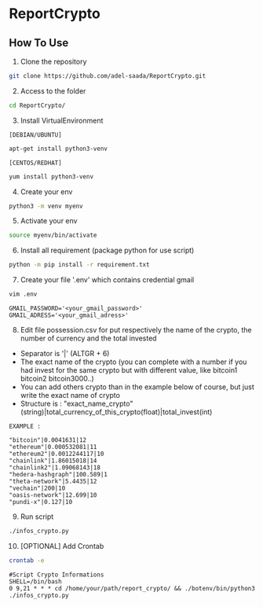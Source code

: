 # ReportCrypto


## How To Use ##

1. Clone the repository
```bash
git clone https://github.com/adel-saada/ReportCrypto.git
```
2. Access to the folder
```bash
cd ReportCrypto/
```

3. Install VirtualEnvironment

  ```[DEBIAN/UBUNTU] ``` 
  ```bash
  apt-get install python3-venv 
  ```

  ```[CENTOS/REDHAT]```
  ```bash
  yum install python3-venv 
  ```


4. Create your env
```bash
python3 -m venv myenv
```

5. Activate your env
```bash
source myenv/bin/activate
```

6. Install all requirement (package python for use script)
```bash
python -m pip install -r requirement.txt
```

7. Create your file '.env' which contains credential gmail
```bash
vim .env
```
```
GMAIL_PASSWORD='<your_gmail_password>'
GMAIL_ADRESS='<your_gmail_adress>'
```
8. Edit file possession.csv for put respectively the name of the crypto, the number of currency and the total invested

- Separator is '|'  (ALTGR + 6)
- The exact name of the crypto (you can complete with a number if you had invest for the same crypto but with different value, like bitcoin1 bitcoin2 bitcoin3000..)
- You can add others crypto than in the example below of course, but just write the exact name of crypto
- Structure is : "exact_name_crypto"(string)|total_currency_of_this_crypto(float)|total_invest(int)

```EXAMPLE : ```
```
"bitcoin"|0.0041631|12
"ethereum"|0.000532081|11
"ethereum2"|0.0012244117|10
"chainlink"|1.86015018|14
"chainlink2"|1.09068143|18
"hedera-hashgraph"|100.589|1
"theta-network"|5.4435|12
"vechain"|200|10
"oasis-network"|12.699|10
"pundi-x"|0.127|10
```

9. Run script
```bash
./infos_crypto.py
```

10. [OPTIONAL] Add Crontab

```bash
crontab -e 
```
```
#Script Crypto Informations
SHELL=/bin/bash
0 9,21 * * * cd /home/your/path/report_crypto/ && ./botenv/bin/python3 ./infos_crypto.py
```
